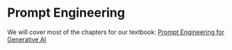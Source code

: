 # Prompt Engineering

We will cover most of the chapters for our textbook: [Prompt Engineering for Generative AI](https://www.oreilly.com/library/view/prompt-engineering-for/9781098153427/)
